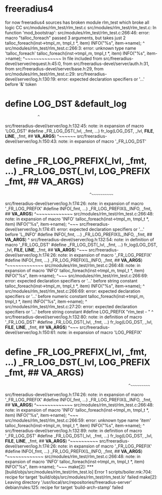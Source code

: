 # freeradius4

for now  freeradius4 sources has broken module rlm_test which broke all logic
CC src/modules/rlm_test/rlm_test.c
src/modules/rlm_test/rlm_test.c: In function 'mod_bootstrap':
src/modules/rlm_test/rlm_test.c:266:46: error: macro "talloc_foreach" passed 3 arguments, but takes just 2
   talloc_foreach(inst->tmpl_m, tmpl_t *, item) INFO("%s", item->name);
                                              ^
src/modules/rlm_test/rlm_test.c:266:3: error: unknown type name 'talloc_foreach'
   talloc_foreach(inst->tmpl_m, tmpl_t *, item) INFO("%s", item->name);
   ^~~~~~~~~~~~~~
In file included from src/freeradius-devel/server/request.h:45:0,
                 from src/freeradius-devel/server/auth.h:31,
                 from src/freeradius-devel/server/base.h:29,
                 from src/modules/rlm_test/rlm_test.c:29:
src/freeradius-devel/server/log.h:130:19: error: expected declaration specifiers or '...' before '&' token
 #  define LOG_DST &default_log
                   ^
src/freeradius-devel/server/log.h:132:45: note: in expansion of macro 'LOG_DST'
 #define _FR_LOG_DST(_lvl, _fmt, ...) fr_log(LOG_DST, _lvl, __FILE__, __LINE__, _fmt, ## __VA_ARGS__)
                                             ^~~~~~~
src/freeradius-devel/server/log.h:150:43: note: in expansion of macro '_FR_LOG_DST'
 #  define _FR_LOG_PREFIX(_lvl, _fmt, ...) _FR_LOG_DST(_lvl, LOG_PREFIX _fmt, ## __VA_ARGS__)
                                           ^~~~~~~~~~~
src/freeradius-devel/server/log.h:174:26: note: in expansion of macro '_FR_LOG_PREFIX'
 #define INFO(_fmt, ...)  _FR_LOG_PREFIX(L_INFO, _fmt, ## __VA_ARGS__)
                          ^~~~~~~~~~~~~~
src/modules/rlm_test/rlm_test.c:266:48: note: in expansion of macro 'INFO'
   talloc_foreach(inst->tmpl_m, tmpl_t *, item) INFO("%s", item->name);
                                                ^~~~
src/freeradius-devel/server/log.h:174:41: error: expected declaration specifiers or '...' before 'L_INFO'
 #define INFO(_fmt, ...)  _FR_LOG_PREFIX(L_INFO, _fmt, ## __VA_ARGS__)
                                         ^
src/freeradius-devel/server/log.h:132:54: note: in definition of macro '_FR_LOG_DST'
 #define _FR_LOG_DST(_lvl, _fmt, ...) fr_log(LOG_DST, _lvl, __FILE__, __LINE__, _fmt, ## __VA_ARGS__)
                                                      ^~~~
src/freeradius-devel/server/log.h:174:26: note: in expansion of macro '_FR_LOG_PREFIX'
 #define INFO(_fmt, ...)  _FR_LOG_PREFIX(L_INFO, _fmt, ## __VA_ARGS__)
                          ^~~~~~~~~~~~~~
src/modules/rlm_test/rlm_test.c:266:48: note: in expansion of macro 'INFO'
   talloc_foreach(inst->tmpl_m, tmpl_t *, item) INFO("%s", item->name);
                                                ^~~~
src/modules/rlm_test/rlm_test.c:266:69: error: expected declaration specifiers or '...' before string constant
   talloc_foreach(inst->tmpl_m, tmpl_t *, item) INFO("%s", item->name);
                                                                     ^
src/modules/rlm_test/rlm_test.c:266:69: error: expected declaration specifiers or '...' before numeric constant
   talloc_foreach(inst->tmpl_m, tmpl_t *, item) INFO("%s", item->name);
                                                                     ^
src/modules/rlm_test/rlm_test.c:27:20: error: expected declaration specifiers or '...' before string constant
 #define LOG_PREFIX "rlm_test - "
                    ^
src/freeradius-devel/server/log.h:132:80: note: in definition of macro '_FR_LOG_DST'
 #define _FR_LOG_DST(_lvl, _fmt, ...) fr_log(LOG_DST, _lvl, __FILE__, __LINE__, _fmt, ## __VA_ARGS__)
                                                                                ^~~~
src/freeradius-devel/server/log.h:150:61: note: in expansion of macro 'LOG_PREFIX'
 #  define _FR_LOG_PREFIX(_lvl, _fmt, ...) _FR_LOG_DST(_lvl, LOG_PREFIX _fmt, ## __VA_ARGS__)
                                                             ^~~~~~~~~~
src/freeradius-devel/server/log.h:174:26: note: in expansion of macro '_FR_LOG_PREFIX'
 #define INFO(_fmt, ...)  _FR_LOG_PREFIX(L_INFO, _fmt, ## __VA_ARGS__)
                          ^~~~~~~~~~~~~~
src/modules/rlm_test/rlm_test.c:266:48: note: in expansion of macro 'INFO'
   talloc_foreach(inst->tmpl_m, tmpl_t *, item) INFO("%s", item->name);
                                                ^~~~
src/modules/rlm_test/rlm_test.c:266:59: error: unknown type name 'item'
   talloc_foreach(inst->tmpl_m, tmpl_t *, item) INFO("%s", item->name);
                                                           ^
src/freeradius-devel/server/log.h:132:89: note: in definition of macro '_FR_LOG_DST'
 #define _FR_LOG_DST(_lvl, _fmt, ...) fr_log(LOG_DST, _lvl, __FILE__, __LINE__, _fmt, ## __VA_ARGS__)
                                                                                         ^~~~~~~~~~~
src/freeradius-devel/server/log.h:174:26: note: in expansion of macro '_FR_LOG_PREFIX'
 #define INFO(_fmt, ...)  _FR_LOG_PREFIX(L_INFO, _fmt, ## __VA_ARGS__)
                          ^~~~~~~~~~~~~~
src/modules/rlm_test/rlm_test.c:266:48: note: in expansion of macro 'INFO'
   talloc_foreach(inst->tmpl_m, tmpl_t *, item) INFO("%s", item->name);
                                                ^~~~
make[2]: *** [build/objs/src/modules/rlm_test/rlm_test.lo] Error 1
scripts/boiler.mk:704: recipe for target 'build/objs/src/modules/rlm_test/rlm_test.lo' failed
make[2]: Leaving directory '/usr/local/src/repositories/freeradius-server'
debian/rules:125: recipe for target 'build-arch-stamp' failed
